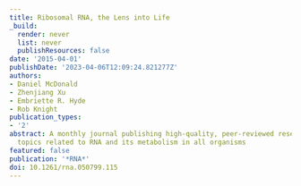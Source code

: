 ```yaml
---
title: Ribosomal RNA, the Lens into Life
_build:
  render: never
  list: never
  publishResources: false
date: '2015-04-01'
publishDate: '2023-04-06T12:09:24.821277Z'
authors:
- Daniel McDonald
- Zhenjiang Xu
- Embriette R. Hyde
- Rob Knight
publication_types:
- '2'
abstract: A monthly journal publishing high-quality, peer-reviewed research on all
  topics related to RNA and its metabolism in all organisms
featured: false
publication: '*RNA*'
doi: 10.1261/rna.050799.115
---
```



